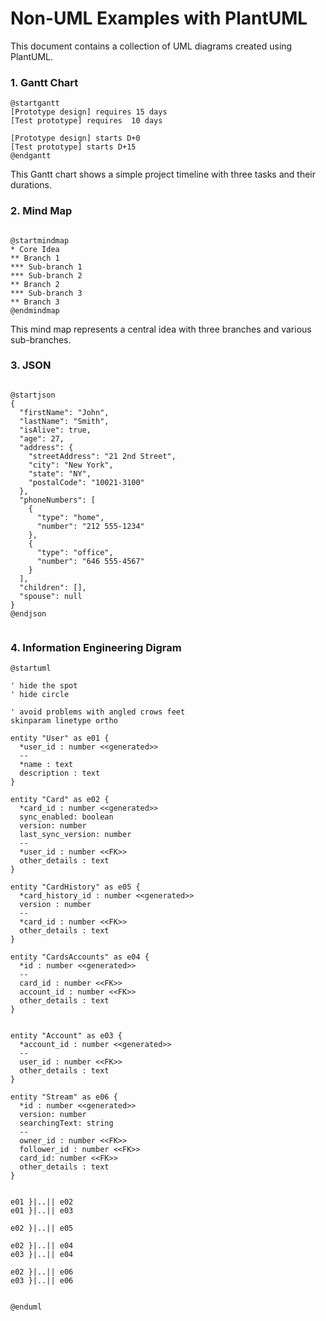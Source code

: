 # Non-UML Examples with PlantUML

This document contains a collection of UML diagrams created using PlantUML.

### 1. Gantt Chart

```plantuml
@startgantt
[Prototype design] requires 15 days
[Test prototype] requires  10 days

[Prototype design] starts D+0
[Test prototype] starts D+15
@endgantt
```
This Gantt chart shows a simple project timeline with three tasks and their durations.

### 2. Mind Map 
```plantuml

@startmindmap
* Core Idea
** Branch 1
*** Sub-branch 1
*** Sub-branch 2
** Branch 2
*** Sub-branch 3
** Branch 3
@endmindmap
```
This mind map represents a central idea with three branches and various sub-branches.

### 3. JSON 

```plantuml

@startjson
{
  "firstName": "John",
  "lastName": "Smith",
  "isAlive": true,
  "age": 27,
  "address": {
    "streetAddress": "21 2nd Street",
    "city": "New York",
    "state": "NY",
    "postalCode": "10021-3100"
  },
  "phoneNumbers": [
    {
      "type": "home",
      "number": "212 555-1234"
    },
    {
      "type": "office",
      "number": "646 555-4567"
    }
  ],
  "children": [],
  "spouse": null
}
@endjson


```

### 4. Information Engineering Digram

```plantuml 
@startuml

' hide the spot
' hide circle

' avoid problems with angled crows feet
skinparam linetype ortho

entity "User" as e01 {
  *user_id : number <<generated>>
  --
  *name : text
  description : text
}

entity "Card" as e02 {
  *card_id : number <<generated>>
  sync_enabled: boolean
  version: number
  last_sync_version: number
  --
  *user_id : number <<FK>>
  other_details : text
}

entity "CardHistory" as e05 {
  *card_history_id : number <<generated>>
  version : number
  --
  *card_id : number <<FK>>
  other_details : text
}

entity "CardsAccounts" as e04 {
  *id : number <<generated>>
  --
  card_id : number <<FK>>
  account_id : number <<FK>>
  other_details : text
}


entity "Account" as e03 {
  *account_id : number <<generated>>
  --
  user_id : number <<FK>>
  other_details : text
}

entity "Stream" as e06 {
  *id : number <<generated>>
  version: number
  searchingText: string
  --
  owner_id : number <<FK>>
  follower_id : number <<FK>>
  card_id: number <<FK>>
  other_details : text
}


e01 }|..|| e02
e01 }|..|| e03

e02 }|..|| e05

e02 }|..|| e04
e03 }|..|| e04

e02 }|..|| e06
e03 }|..|| e06


@enduml

```